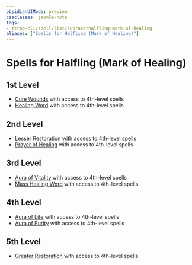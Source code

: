 ```yaml
---
obsidianUIMode: preview
cssclasses: json5e-note
tags:
- ttrpg-cli/spell/list/subrace/halfling-mark-of-healing
aliases: ["Spells for Halfling (Mark of Healing)"]
---
```

# Spells for Halfling (Mark of Healing)

## 1st Level

- [Cure Wounds](Misc%20Files/CLI/compendium/spells/cure-wounds-xphb.md "XPHB") with access to 4th-level spells
- [Healing Word](Misc%20Files/CLI/compendium/spells/healing-word-xphb.md "XPHB") with access to 4th-level spells

## 2nd Level

- [Lesser Restoration](Misc%20Files/CLI/compendium/spells/lesser-restoration-xphb.md "XPHB") with access to 4th-level spells
- [Prayer of Healing](Misc%20Files/CLI/compendium/spells/prayer-of-healing-xphb.md "XPHB") with access to 4th-level spells

## 3rd Level

- [Aura of Vitality](Misc%20Files/CLI/compendium/spells/aura-of-vitality-xphb.md "XPHB") with access to 4th-level spells
- [Mass Healing Word](Misc%20Files/CLI/compendium/spells/mass-healing-word-xphb.md "XPHB") with access to 4th-level spells

## 4th Level

- [Aura of Life](Misc%20Files/CLI/compendium/spells/aura-of-life-xphb.md "XPHB") with access to 4th-level spells
- [Aura of Purity](Misc%20Files/CLI/compendium/spells/aura-of-purity-xphb.md "XPHB") with access to 4th-level spells

## 5th Level

- [Greater Restoration](Misc%20Files/CLI/compendium/spells/greater-restoration-xphb.md "XPHB") with access to 4th-level spells